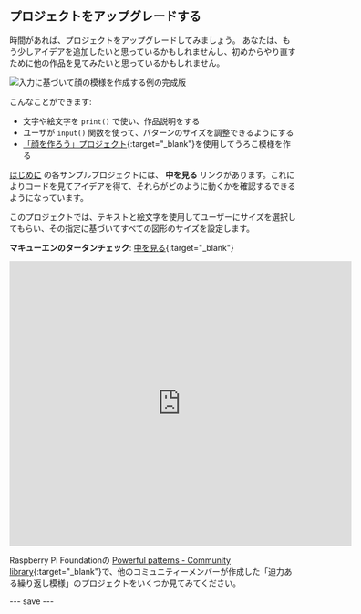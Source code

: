 ## プロジェクトをアップグレードする

時間があれば、プロジェクトをアップグレードしてみましょう。 あなたは、もう少しアイデアを追加したいと思っているかもしれませんし、初めからやり直すために他の作品を見てみたいと思っているかもしれません。

![入力に基づいて顔の模様を作成する例の完成版](images/upgrade.gif)

こんなことができます:
- 文字や絵文字を `print()` で使い、作品説明をする
- ユーザが `input()` 関数を使って、パターンのサイズを調整できるようにする
- [「顔を作ろう」プロジェクト](https://projects.raspberrypi.org/ja-JP/projects/make-a-face){:target="_blank"}を使用してうろこ模様を作る

[はじめに](.) の各サンプルプロジェクトには、 **中を見る** リンクがあります。これによりコードを見てアイデアを得て、それらがどのように動くかを確認するできるようになっています。

このプロジェクトでは、テキストと絵文字を使用してユーザーにサイズを選択してもらい、その指定に基づいてすべての図形のサイズを設定します。

**マキューエンのタータンチェック**: [中を見る](https://trinket.io/python/3f8c675635){:target="_blank"}
<div class="trinket">
  <iframe src="https://trinket.io/embed/python/3f8c675635?outputOnly=true&start=result" width="600" height="500" frameborder="0" marginwidth="0" marginheight="0" allowfullscreen>
  </iframe>
</div>

Raspberry Pi Foundationの [Powerful patterns - Community library](https://wke.lt/w/s/yyNPQT){:target="_blank"}で、他のコミュニティーメンバーが作成した「迫力ある繰り返し模様」のプロジェクトをいくつか見てみてください。

--- save ---

